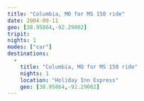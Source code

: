 ```yaml
---
title: "Columbia, MO for MS 150 ride"
date: 2004-09-11
geo: [38.95864,-92.29002]
tripit: 
nights: 1
modes: ["car"]
destinations:
  -
    title: "Columbia, MO for MS 150 ride"
    nights: 1
    location: "Holiday Inn Express"
    geo: [38.95864,-92.29002]
---
```



